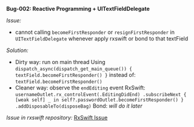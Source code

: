 **Bug-002: Reactive Programming + UITextFieldDelegate**

_Issue:_
- cannot calling `becomeFirstResponder` or `resignFirstResponder` in `UITextFieldDelegate` whenever apply rxswift or bond to that textField

_Solution:_
- Dirty way: run on main thread
  Using 
  `dispatch_async(dispatch_get_main_queue()) {
      textField.becomeFirstResponder()
  }`
  instead of: 
  `textField.becomeFirstResponder()`
- Cleaner way: observe the `endEditing` event
  RxSwift:
  `usernameOutlet.rx_controlEvent(.EditingDidEnd)
   .subscribeNext { [weak self] _ in
          self?.passwordOutlet.becomeFirstResponder()
   }
   .addDisposableTo(disposeBag)`
  Bond:
  _will do it later_

_Issue in rxswift repository:_ [RxSwift Issue](https://github.com/ReactiveX/RxSwift/issues/392)

